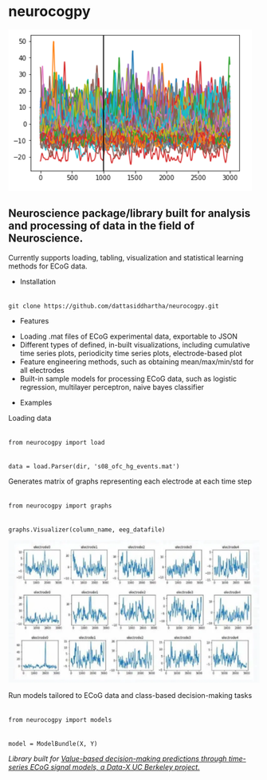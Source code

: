 # neurocogpy
![img](/images/logo.PNG)
## Neuroscience package/library built for analysis and processing of data in the field of Neuroscience. 

Currently supports loading, tabling, visualization and statistical learning methods for ECoG data. 

* Installation

<code>
git clone https://github.com/dattasiddhartha/neurocogpy.git
</code>

* Features
- Loading .mat files of ECoG experimental data, exportable to JSON
- Different types of defined, in-built visualizations, including cumulative time series plots, periodicity time series plots, electrode-based plot
- Feature engineering methods, such as obtaining mean/max/min/std for all electrodes
- Built-in sample models for processing ECoG data, such as logistic regression, multilayer perceptron, naive bayes classifier


* Examples

Loading data

<code>  
from neurocogpy import load

data = load.Parser(dir, 's08_ofc_hg_events.mat')
</code>


Generates matrix of graphs representing each electrode at each time step

<code>
from neurocogpy import graphs
    
graphs.Visualizer(column_name, eeg_datafile)
</code>

![img](/images/ts_image.PNG)

Run models tailored to ECoG data and class-based decision-making tasks

<code>
from neurocogpy import models
    
model = ModelBundle(X, Y)
</code>


_Library built for [Value-based decision-making predictions through time-series ECoG signal models, a Data-X UC Berkeley project.](https://github.com/dattasiddhartha/DataX-NeuralDecisionMaking)_
